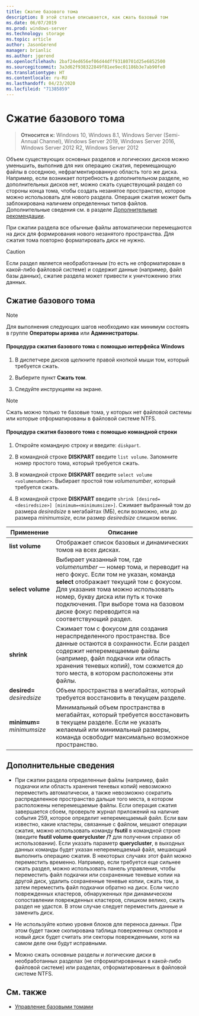 ```yaml
---
title: Сжатие базового тома
description: В этой статье описывается, как сжать базовый том
ms.date: 06/07/2019
ms.prod: windows-server
ms.technology: storage
ms.topic: article
author: JasonGerend
manager: brianlic
ms.author: jgerend
ms.openlocfilehash: 2baf24ed656ef06d44dff93180701d25e6852500
ms.sourcegitcommit: 3a3d62f938322849f81ee9ec01186b3e7ab90fe0
ms.translationtype: HT
ms.contentlocale: ru-RU
ms.lasthandoff: 04/23/2020
ms.locfileid: "71385859"
---
```

# <a name="shrink-a-basic-volume"></a>Сжатие базового тома

> **Относится к:** Windows 10, Windows 8.1, Windows Server (Semi-Annual Channel), Windows Server 2019, Windows Server 2016, Windows Server 2012 R2, Windows Server 2012

Объем существующих основных разделов и логических дисков можно уменьшить, выполнив для них операцию сжатия, перемещающую файлы в соседнюю, нефрагментированную область того же диска. Например, если возникает потребность в дополнительном разделе, но дополнительных дисков нет, можно сжать существующий раздел со стороны конца тома, чтобы создать незанятое пространство, которое можно использовать для нового раздела. Операция сжатия может быть заблокирована наличием определенных типов файлов. Дополнительные сведения см. в разделе [Дополнительные рекомендации](#additional-considerations). 

При сжатии раздела все обычные файлы автоматически перемещаются на диск для формирования нового незанятого пространства. Для сжатия тома повторно форматировать диск не нужно.

> [!CAUTION]
> Если раздел является необработанным (то есть не отформатирован в какой-либо файловой системе) и содержит данные (например, файл базы данных), сжатие раздела может привести к уничтожению этих данных.

## <a name="shrinking-a-basic-volume"></a>Сжатие базового тома

> [!NOTE]
> Для выполнения следующих шагов необходимо как минимум состоять в группе **Операторы архива** или **Администраторы**.

#### <a name="to-shrink-a-basic-volume-using-the-windows-interface"></a>Процедура сжатия базового тома с помощью интерфейса Windows

1.  В диспетчере дисков щелкните правой кнопкой мыши том, который требуется сжать.

2.  Выберите пункт **Сжать том**.

3.  Следуйте инструкциям на экране.


> [!NOTE]
> Сжать можно только те базовые тома, у которых нет файловой системы или которые отформатированы в файловой системе NTFS.

#### <a name="to-shrink-a-basic-volume-using-a-command-line"></a>Процедура сжатия базового тома с помощью командной строки

1.  Откройте командную строку и введите: `diskpart`.

2.  В командной строке **DISKPART** введите `list volume`. Запомните номер простого тома, который требуется сжать.

3.  В командной строке **DISKPART** введите `select volume <volumenumber>`. Выбирает простой том *volumenumber*, который требуется сжать.

4.  В командной строке **DISKPART** введите `shrink [desired=<desiredsize>] [minimum=<minimumsize>]`. Сжимает выбранный том до размера *desiredsize* в мегабайтах (МБ), если возможно, или до размера *minimumsize*, если размер *desiredsize* слишком велик.

| Применение             | Описание |
| ---               | ----------- |
| **list volume** | Отображает список базовых и динамических томов на всех дисках. |
| **select volume** | Выбирает указанный том, где <em>volumenumber</em> — номер тома, и переводит на него фокус. Если том не указан, команда **select** отображает текущий том с фокусом. Для указания тома можно использовать номер, букву диска или путь к точке подключения. При выборе тома на базовом диске фокус переводится на соответствующий раздел. |
| **shrink** | Сжимает том с фокусом для создания нераспределенного пространства. Все данные остаются в сохранности. Если раздел содержит неперемещаемые файлы (например, файл подкачки или область хранения теневых копий), том сожмется до того места, в котором расположены эти файлы. |
| **desired=** <em>desiredsize</em> | Объем пространства в мегабайтах, который требуется восстановить в текущем разделе. |
| **minimum=** <em>minimumsize</em> | Минимальный объем пространства в мегабайтах, который требуется восстановить в текущем разделе. Если не указать желаемый или минимальный размеры, команда освободит максимально возможное пространство. |

## <a name="additional-considerations"></a>Дополнительные сведения

-   При сжатии раздела определенные файлы (например, файл подкачки или область хранения теневых копий) невозможно переместить автоматически, а также невозможно сократить распределенное пространство дальше того места, в котором расположены неперемещаемые файлы. Если операция сжатия завершается сбоем, проверьте журнал приложений на наличие события 259, которое определит неперемещаемый файл. Если вам известно, какие кластеры, связанные с файлом, мешают операции сжатия, можно использовать команду **fsutil** в командной строке (введите **fsutil volume querycluster /?** для получения справки об использовании). Если указать параметр **querycluster**, в выходных данных команды будет указан неперемещаемый файл, мешающий выполнить операцию сжатия.
В некоторых случаях этот файл можно переместить временно. Например, если требуется еще сильнее сжать раздел, можно использовать панель управления, чтобы переместить файл подкачки или сохраненные теневые копии на другой диск, удалить сохраненные теневые копии, сжать том, а затем переместить файл подкачки обратно на диск. Если число поврежденных кластеров, обнаруженных при динамическом сопоставлении поврежденных кластеров, слишком велико, сжать раздел не удастся. В этом случае следует переместить данные и заменить диск.

-  Не используйте копию уровня блоков для переноса данных. При этом будет также скопирована таблица поверженных секторов и новый диск будет считать эти секторы поврежденными, хотя на самом деле они будут исправными.

-   Можно сжать основные разделы и логические диски в необработанных разделах (не отформатированных в какой-либо файловой системе) или разделах, отформатированных в файловой системе NTFS.

## <a name="see-also"></a>См. также

-   [Управление базовыми томами](manage-basic-volumes.md)